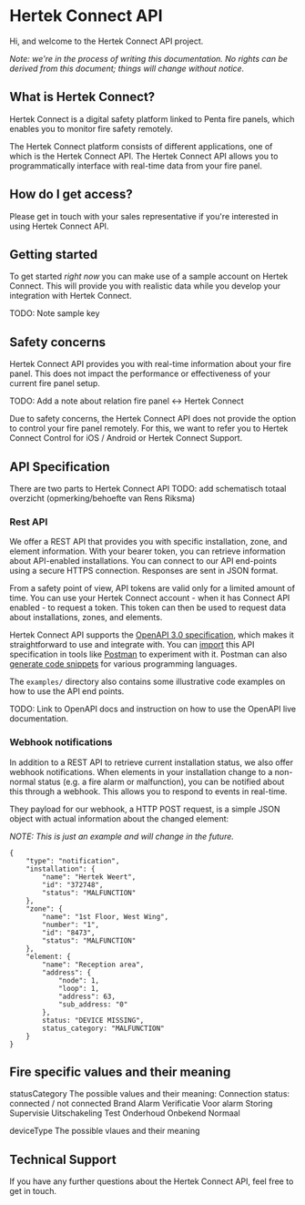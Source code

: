 # Hertek Connect API

Hi, and welcome to the Hertek Connect API project. 

_Note: we're in the process of writing this documentation. No rights can be derived from
this document; things will change without notice._

## What is Hertek Connect?

Hertek Connect is a digital safety platform linked to Penta fire panels, which enables you to monitor fire safety remotely.

The Hertek Connect platform consists of different applications, one of which is the Hertek Connect API. The Hertek
Connect API allows you to programmatically interface with real-time data from your fire panel. 

## How do I get access?

Please get in touch with your sales representative if you're interested in using Hertek Connect API. 

## Getting started

To get started _right now_ you can make use of a sample account on Hertek Connect. This will provide you with
realistic data while you develop your integration with Hertek Connect. 

TODO: Note sample key

## Safety concerns

Hertek Connect API provides you with real-time information about your fire panel. This does not impact the 
performance or effectiveness of your current fire panel setup.

TODO: Add a note about relation fire panel <-> Hertek Connect

Due to safety concerns, the Hertek Connect API does not provide the option to control your fire panel remotely. 
For this, we want to refer you to Hertek Connect Control for iOS / Android or Hertek Connect Support.

## API Specification

There are two parts to Hertek Connect API
TODO: add schematisch totaal overzicht (opmerking/behoefte van Rens Riksma)

### Rest API

We offer a REST API that provides you with specific installation, zone, and element information. With your
bearer token, you can retrieve information about API-enabled installations. You can connect to our
API end-points using a secure HTTPS connection. Responses are sent in JSON format. 

From a safety point of view, API tokens are valid only for a limited amount of time. You can use your Hertek
Connect account - when it has Connect API enabled - to request a token. This token can then be used to request 
data about installations, zones, and elements. 

Hertek Connect API supports the [OpenAPI 3.0 specification](https://swagger.io/specification/), which makes it 
straightforward to use and integrate with. You can [import](https://learning.postman.com/docs/integrations/available-integrations/working-with-openAPI/) this API specification in tools like [Postman](https://www.postman.com/) to experiment with it. Postman can also [generate code snippets](https://learning.postman.com/docs/sending-requests/generate-code-snippets/) for various programming languages.

The `examples/` directory also contains some illustrative code examples on how to use the API end points.

TODO: Link to OpenAPI docs and instruction on how to use the OpenAPI live documentation.

### Webhook notifications

In addition to a REST API to retrieve current installation status, we also offer webhook notifications. When elements
in your installation change to a non-normal status (e.g. a fire alarm or malfunction), you can be notified about 
this through a webhook. This allows you to respond to events in real-time.

They payload for our webhook, a HTTP POST request, is a simple JSON object with actual information about the changed element: 

_NOTE: This is just an example and will change in the future._

```
{
    "type": "notification",
    "installation": {
        "name": "Hertek Weert",
        "id": "372748",
        "status": "MALFUNCTION"
    },
    "zone": {
        "name": "1st Floor, West Wing",
        "number": "1",
        "id": "8473",
        "status": "MALFUNCTION"
    },
    "element: {
        "name": "Reception area",
        "address": {
            "node": 1,
            "loop": 1,
            "address": 63,
            "sub_address: "0"
        },
        status: "DEVICE MISSING",
        status_category: "MALFUNCTION"
    }
}
```
## Fire specific values and their meaning 

statusCategory
The possible values and their meaning: 
  Connection status: connected / not connected 
  Brand
  Alarm
  Verificatie
  Voor alarm
  Storing
  Supervisie
  Uitschakeling
  Test
  Onderhoud
  Onbekend
  Normaal

deviceType 
The possible vlaues and their meaning

## Technical Support

If you have any further questions about the Hertek Connect API, feel free to get in touch.
